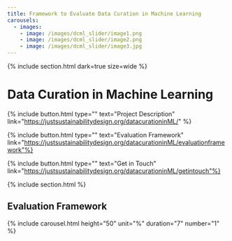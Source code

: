 ```yaml
---
title: Framework to Evaluate Data Curation in Machine Learning
carousels:
  - images: 
    - image: /images/dcml_slider/image1.png
    - image: /images/dcml_slider/image2.png
    - image: /images/dcml_slider/image3.jpg
---
```

{% include section.html dark=true size=wide %}
# Data Curation in Machine Learning

{%
  include button.html
  type=""
  text="Project Description"
  link="https://justsustainabilitydesign.org/datacurationinML/"
%}

{%
  include button.html
  type=""
  text="Evaluation Framework"
  link="https://justsustainabilitydesign.org/datacurationinML/evaluationframework"%}

{%
  include button.html
  type=""
  text="Get in Touch"
  link="https://justsustainabilitydesign.org/datacurationinML/getintouch"%}
 
{% include section.html %}
## Evaluation Framework

{% include carousel.html height="50" unit="%" duration="7" number="1" %}
